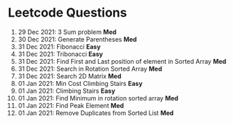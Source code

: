 # Leetcode Questions  
1. 29 Dec 2021: 3 Sum problem **Med**  
2. 30 Dec 2021: Generate Parentheses **Med**  
3. 31 Dec 2021: Fibonacci **Easy**  
4. 31 Dec 2021: Tribonacci **Easy**  
5. 31 Dec 2021: Find First and Last position of element in Sorted Array **Med**  
6. 31 Dec 2021: Search in Rotation Sorted Array **Med**
7. 31 Dec 2021: Search 2D Matrix **Med**  
8. 01 Jan 2021: Min Cost Climbing Stairs **Easy**  
9. 01 Jan 2021: Climbing Stairs **Easy**  
10. 01 Jan 2021: Find Minimum in rotation sorted array **Med**
11. 01 Jan 2021: Find Peak Element **Med**  
12. 01 Jan 2021: Remove Duplicates from Sorted List **Med**  
